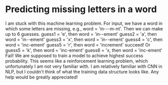 
# Predicting missing letters in a word

I am stuck with this machine learning problem.
For input, we have a word in which some letters are missing, e.g., word = 'in---m-nt'. Then we can make up to 6 guesses.
guess1 = 'e', then word = 'in--ement'
guess2 = 'a', then word = 'in--ement'
guess3 = 'x', then word = 'in--ement'
guess4 = 'c', then word = 'inc-ement'
guess5 = 'r', then word = 'increment'
succeed!
Or
guess5 = 'k', then word = 'inc-ement'
guess6 = 'x, then word = 'inc-ement'
Fail!
We are supposed to train a model to achieve highest success probability.
This seems like a reinforcement learning problem, which unfortunately I am not very familiar with.
I am relatively familiar with CNN in NLP, but I couldn't think of what the training data structure looks like.
Any help would be greatly appreciated!

        